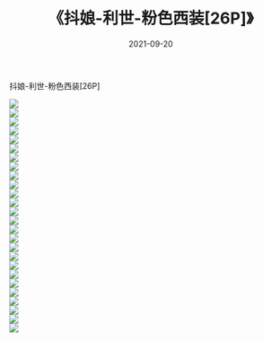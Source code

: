 ﻿---
layout: post
title:  《抖娘-利世-粉色西装[26P]》
date:   2021-09-20
img: http://pic.660000.xyz/1:/性感/2021/抖娘-利世-粉色西装[26P]/000.jpg
categories: [美女, 清纯, 唯美]
---

抖娘-利世-粉色西装[26P]

  ![](http://pic.660000.xyz/1:/性感/2021/抖娘-利世-粉色西装[26P]/001.jpg) <br> ![](http://pic.660000.xyz/1:/性感/2021/抖娘-利世-粉色西装[26P]/002.jpg) <br> ![](http://pic.660000.xyz/1:/性感/2021/抖娘-利世-粉色西装[26P]/003.jpg) <br> ![](http://pic.660000.xyz/1:/性感/2021/抖娘-利世-粉色西装[26P]/004.jpg) <br> ![](http://pic.660000.xyz/1:/性感/2021/抖娘-利世-粉色西装[26P]/005.jpg) <br> ![](http://pic.660000.xyz/1:/性感/2021/抖娘-利世-粉色西装[26P]/006.jpg) <br> ![](http://pic.660000.xyz/1:/性感/2021/抖娘-利世-粉色西装[26P]/007.jpg) <br> ![](http://pic.660000.xyz/1:/性感/2021/抖娘-利世-粉色西装[26P]/008.jpg) <br> ![](http://pic.660000.xyz/1:/性感/2021/抖娘-利世-粉色西装[26P]/009.jpg) <br> ![](http://pic.660000.xyz/1:/性感/2021/抖娘-利世-粉色西装[26P]/010.jpg) <br> ![](http://pic.660000.xyz/1:/性感/2021/抖娘-利世-粉色西装[26P]/011.jpg) <br> ![](http://pic.660000.xyz/1:/性感/2021/抖娘-利世-粉色西装[26P]/012.jpg) <br> ![](http://pic.660000.xyz/1:/性感/2021/抖娘-利世-粉色西装[26P]/013.jpg) <br> ![](http://pic.660000.xyz/1:/性感/2021/抖娘-利世-粉色西装[26P]/014.jpg) <br> ![](http://pic.660000.xyz/1:/性感/2021/抖娘-利世-粉色西装[26P]/015.jpg) <br> ![](http://pic.660000.xyz/1:/性感/2021/抖娘-利世-粉色西装[26P]/016.jpg) <br> ![](http://pic.660000.xyz/1:/性感/2021/抖娘-利世-粉色西装[26P]/017.jpg) <br> ![](http://pic.660000.xyz/1:/性感/2021/抖娘-利世-粉色西装[26P]/018.jpg) <br> ![](http://pic.660000.xyz/1:/性感/2021/抖娘-利世-粉色西装[26P]/019.jpg) <br> ![](http://pic.660000.xyz/1:/性感/2021/抖娘-利世-粉色西装[26P]/020.jpg) <br> ![](http://pic.660000.xyz/1:/性感/2021/抖娘-利世-粉色西装[26P]/021.jpg) <br> ![](http://pic.660000.xyz/1:/性感/2021/抖娘-利世-粉色西装[26P]/022.jpg) <br> ![](http://pic.660000.xyz/1:/性感/2021/抖娘-利世-粉色西装[26P]/023.jpg) <br> ![](http://pic.660000.xyz/1:/性感/2021/抖娘-利世-粉色西装[26P]/024.jpg) <br> ![](http://pic.660000.xyz/1:/性感/2021/抖娘-利世-粉色西装[26P]/025.jpg) <br> ![](http://pic.660000.xyz/1:/性感/2021/抖娘-利世-粉色西装[26P]/026.jpg) <br>